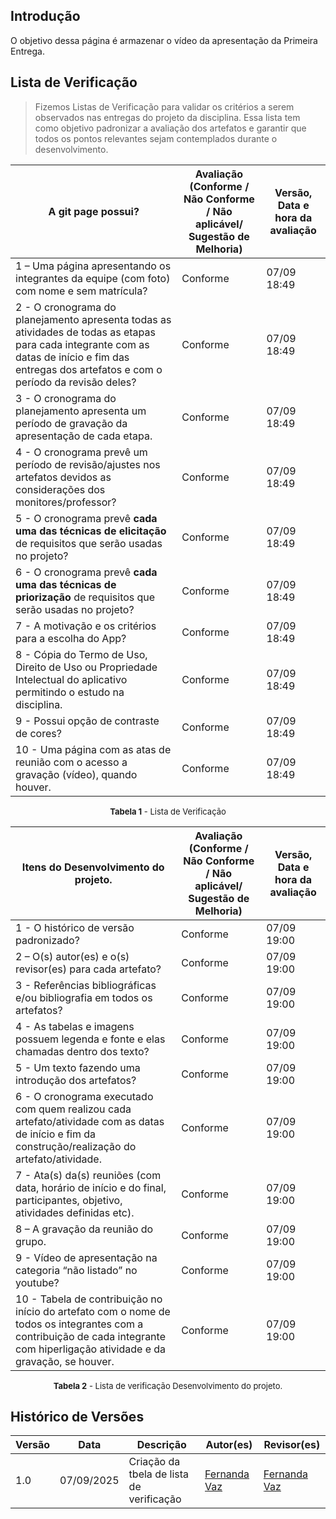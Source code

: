 ## Introdução

O objetivo dessa página é armazenar o vídeo da apresentação da Primeira Entrega.

## Lista de Verificação
>Fizemos  Listas de Verificação para validar os critérios a serem observados nas entregas do projeto da disciplina. Essa lista tem como objetivo padronizar a avaliação dos artefatos e garantir que todos os pontos relevantes sejam contemplados durante o desenvolvimento.

| A git page possui? | Avaliação (Conforme / Não Conforme / Não aplicável/ Sugestão de Melhoria) | Versão, Data e hora da avaliação |
|---------------------|---------------------------------------------------------------------------|----------------------------------|
| 1 – Uma página apresentando os integrantes da equipe (com foto) com nome e sem matrícula? | Conforme | 07/09 18:49 |
| 2 - O cronograma do planejamento apresenta todas as atividades de todas as etapas para cada integrante com as datas de início e fim das entregas dos artefatos e com o período da revisão deles? | Conforme | 07/09 18:49 |
| 3 - O cronograma do planejamento apresenta um período de gravação da apresentação de cada etapa. | Conforme | 07/09 18:49 |
| 4 - O cronograma prevê um período de revisão/ajustes nos artefatos devidos as considerações dos monitores/professor? | Conforme | 07/09 18:49 |
| 5 - O cronograma prevê **cada uma das técnicas de elicitação** de requisitos que serão usadas no projeto? | Conforme | 07/09 18:49 |
| 6 - O cronograma prevê **cada uma das técnicas de priorização** de requisitos que serão usadas no projeto? | Conforme | 07/09 18:49 |
| 7 - A motivação e os critérios para a escolha do App? | Conforme | 07/09 18:49 |
| 8 - Cópia do Termo de Uso, Direito de Uso ou Propriedade Intelectual do aplicativo permitindo o estudo na disciplina. | Conforme | 07/09 18:49 |
| 9 - Possui opção de contraste de cores? | Conforme | 07/09 18:49 |
| 10 - Uma página com as atas de reunião com o acesso a gravação (vídeo), quando houver. | Conforme | 07/09 18:49 |

<font size="2"><p style="text-align: center"><b>Tabela 1</b> - Lista de Verificação</p></font>


| Itens do Desenvolvimento do projeto. | Avaliação (Conforme / Não Conforme / Não aplicável/ Sugestão de Melhoria) | Versão, Data e hora da avaliação |
|---------------------------------------|---------------------------------------------------------------------------|----------------------------------|
| 1 - O histórico de versão padronizado? | Conforme | 07/09 19:00 |
| 2 – O(s) autor(es) e o(s) revisor(es) para cada artefato? | Conforme | 07/09 19:00 |
| 3 - Referências bibliográficas e/ou bibliografia em todos os artefatos? | Conforme | 07/09 19:00 |
| 4 - As tabelas e imagens possuem legenda e fonte e elas chamadas dentro dos texto? | Conforme | 07/09 19:00 |
| 5 - Um texto fazendo uma introdução dos artefatos? | Conforme | 07/09 19:00 |
| 6 - O cronograma executado com quem realizou cada artefato/atividade com as datas de início e fim da construção/realização do artefato/atividade. | Conforme | 07/09 19:00 |
| 7 - Ata(s) da(s) reuniões (com data, horário de início e do final, participantes, objetivo, atividades definidas etc). | Conforme | 07/09 19:00 |
| 8 – A gravação da reunião do grupo. | Conforme | 07/09 19:00 |
| 9 - Vídeo de apresentação na categoria “não listado” no youtube? | Conforme | 07/09 19:00 |
| 10 - Tabela de contribuição no início do artefato com o nome de todos os integrantes com a contribuição de cada integrante com hiperligação atividade e da gravação, se houver. | Conforme | 07/09 19:00 |

<font size="2"><p style="text-align: center"><b>Tabela 2</b> - Lista de verificação Desenvolvimento do projeto. </p></font>
 
## Histórico de Versões

| Versão | Data | Descrição | Autor(es) | Revisor(es) |
|--------|------|-----------|-----------|-------------|
| 1.0 | 07/09/2025 | Criação da tbela de lista de verificação  | [Fernanda Vaz](https://github.com/Fernandavazgit1) | [Fernanda Vaz ](https://github.com/Fernandavazgit1) |
